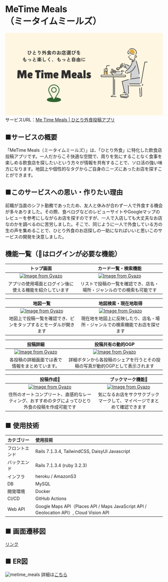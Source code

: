 # **MeTime Meals**（ミータイムミールズ）
![alt text](app/assets/images/ogp.png)
サービスURL：[Me Time Meals | ひとり外食投稿アプリ](https://www.metime-meals.com/)
## ■サービスの概要
「MeTime Meals（ミータイムミールズ）」は、「ひとり外食」に特化した飲食店投稿アプリです。一人だからこそ快適な空間で、周りを気にすることなく食事を楽しめる飲食店を探したいという方々が情報を共有することで、ソロ活の強い味方になります。地図上や個性的なタグからご自身のニーズにあったお店を探すことができます。
## ■このサービスへの思い・作りたい理由
前職が当直のシフト勤務であったため、友人と休みが合わず一人で外食する機会が多々ありました。その際、食べログなどのレビューサイトやGoogleマップのレビューを参考にしながらお店を探すのですが、一人で入店しても大丈夫なお店なのかを調べるのに苦労しました。そこで、同じように一人で外食している方の生の声を集めることで、ひとり外食のお店探しの一助になればいいと思いこのサービスの開発を決意しました。

## 機能一覧（🔑はログインが必要な機能）
|トップ画面 |カード一覧・検索機能|
|:--:|:--:|
|<a href="https://gyazo.com/e7d86e337092d2b4e857b1fdbafe1b64"><img src="https://i.gyazo.com/e7d86e337092d2b4e857b1fdbafe1b64.gif" alt="Image from Gyazo" width="280"/></a>|<a href="https://gyazo.com/778438deab8f2a6e04be565eb37f8a38"><img src="https://i.gyazo.com/778438deab8f2a6e04be565eb37f8a38.gif" alt="Image from Gyazo" width="278"/></a>|
|アプリの使用場面とログイン後に使える機能を紹介しています|リストで投稿の一覧を確認でき、店名・場所・ジャンルのでの検索も可能です|

|地図一覧|地図検索・現在地取得|
|:--:|:--:|
|<a href="https://gyazo.com/0cb6bfd92b5778d9dbf4a8bdb566443c"><img src="https://i.gyazo.com/0cb6bfd92b5778d9dbf4a8bdb566443c.gif" alt="Image from Gyazo" width="276"/></a>|<a href="https://gyazo.com/5bf26dbcc401bdc666312702ea407a88"><img src="https://i.gyazo.com/5bf26dbcc401bdc666312702ea407a88.gif" alt="Image from Gyazo" width="280"/></a>|
|地図上で投稿一覧を確認でき、ピンをタップするとモーダルが開きます|現在地を地図上に反映したり、店名・場所・ジャンルでの検索機能でお店を探せます|

|投稿詳細|投稿共有の動的OGP|
|:--:|:--:|
|<a href="https://gyazo.com/17a9a4cf2be63a13c98090194613ff21"><img src="https://i.gyazo.com/17a9a4cf2be63a13c98090194613ff21.gif" alt="Image from Gyazo" width="450" height="auto"/></a>|<a href="https://gyazo.com/b21be5cabb491d106510fd7f0408acbb"><img src="https://i.gyazo.com/b21be5cabb491d106510fd7f0408acbb.png" alt="Image from Gyazo" width="270" height="auto"/></a>|
|各投稿の詳細画面では表で情報をまとめています。|詳細ボタンから各投稿のシェアを行うとその投稿の写真が動的OGPとして表示されます|

|投稿作成🔑|ブックマーク機能🔑|
|:--:|:--:|
|<a href="https://gyazo.com/3df4b956a17396fa7142aeb35b7aa947"><img src="https://i.gyazo.com/3df4b956a17396fa7142aeb35b7aa947.gif" alt="Image from Gyazo" width="250"/></a>|<a href="https://gyazo.com/dd6c57af2e9267129c869a6aea296d79"><img src="https://i.gyazo.com/dd6c57af2e9267129c869a6aea296d79.gif" alt="Image from Gyazo" width="400" height="auto"/></a>|
|住所のオートコンプリート、直感的なレーティング、おすすめのタグによってひとり外食の投稿を作成可能です|気になるお店をサクサクブックマークして、マイページでまとめて確認できます|

## ■ 使用技術
| カテゴリー | 使用技術 |
:----|:----
| フロントエンド | Rails 7.1.3.4, TailwindCSS, DaisyUI  Javascript|
| バックエンド | Rails 7.1.3.4 (ruby 3.2.3)  |
| インフラ | heroku / AmazonS3 |
| DB | MySQL |
| 開発環境 | Docker |
| CI/CD |GitHub Actions|
| Web API | Google Maps API（Places API / Maps JavaScript API / Geolocation API）, Cloud Vision API|

## ■ 画面遷移図
[リンク](https://www.figma.com/design/MjY3Xjh4caHqLA78iD3zfW/metime_meals_画面遷移図?node-id=0-1)

## ■ ER図
![metime_meals](https://github.com/user-attachments/assets/3974444e-68e3-4fe6-a07b-edc13fcca2ea)
詳細は[こちら](https://dbdiagram.io/d/metime_meals-66e3f2b56dde7f4149ffb45d)